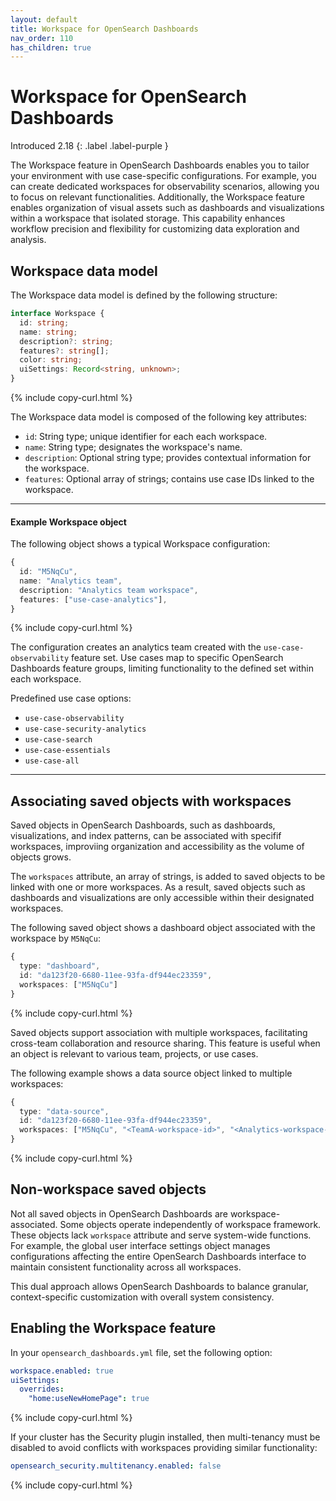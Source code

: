 ```yaml
---
layout: default
title: Workspace for OpenSearch Dashboards
nav_order: 110
has_children: true
---
```


# Workspace for OpenSearch Dashboards
Introduced 2.18
{: .label .label-purple }

The Workspace feature in OpenSearch Dashboards enables you to tailor your environment with use case-specific configurations. For example, you can create dedicated workspaces for observability scenarios, allowing you to focus on relevant functionalities. Additionally, the Workspace feature enables organization of visual assets such as dashboards and visualizations within a workspace that isolated storage. This capability enhances workflow precision and flexibility for customizing data exploration and analysis.

## Workspace data model

The Workspace data model is defined by the following structure: 

```typescript
interface Workspace {
  id: string;
  name: string;
  description?: string;
  features?: string[];
  color: string;
  uiSettings: Record<string, unknown>;
}
```
{% include copy-curl.html %}

The Workspace data model is composed of the following key attributes:

- `id`: String type; unique identifier for each each workspace.
- `name`: String type; designates the workspace's name.
- `description`: Optional string type; provides contextual information for the workspace.
- `features`: Optional array of strings; contains use case IDs linked to the workspace.

---

#### Example Workspace object

The following object shows a typical Workspace configuration:

```typescript
{
  id: "M5NqCu",
  name: "Analytics team",
  description: "Analytics team workspace",
  features: ["use-case-analytics"],
}
```
{% include copy-curl.html %}

The configuration creates an analytics team created with the `use-case-observability` feature set. Use cases map to specific OpenSearch Dashboards feature groups, limiting functionality to the defined set within each workspace. 

Predefined use case options:

- `use-case-observability`
- `use-case-security-analytics`
- `use-case-search`
- `use-case-essentials`
- `use-case-all`

---

## Associating saved objects with workspaces

Saved objects in OpenSearch Dashboards, such as dashboards, visualizations, and index patterns, can be associated with specifif workspaces, improviing organization and accessibility as the volume of objects grows.

The `workspaces` attribute, an array of strings, is added to saved objects to be linked with one or more workspaces. As a result, saved objects such as dashboards and visualizations are only accessible within their designated workspaces. 

The following saved object shows a dashboard object associated with the workspace by `M5NqCu`:

```typescript
{
  type: "dashboard",
  id: "da123f20-6680-11ee-93fa-df944ec23359",
  workspaces: ["M5NqCu"]
}
```
{% include copy-curl.html %}

Saved objects support association with multiple workspaces, facilitating cross-team collaboration and resource sharing. This feature is useful when an object is relevant to various team, projects, or use cases. 

The following example shows a data source object linked to multiple workspaces:

```typescript
{
  type: "data-source",
  id: "da123f20-6680-11ee-93fa-df944ec23359",
  workspaces: ["M5NqCu", "<TeamA-workspace-id>", "<Analytics-workspace-id>"]
}
```
{% include copy-curl.html %}

## Non-workspace saved objects

Not all saved objects in OpenSearch Dashboards are workspace-associated. Some objects operate independently of workspace framework. These objects lack `workspace` attribute and serve system-wide functions. For example, the global user interface settings object manages configurations affecting the entire OpenSearch Dashboards interface to maintain consistent functionality across all workspaces.

This dual approach allows OpenSearch Dashboards to balance granular, context-specific customization with overall system consistency. 

## Enabling the Workspace feature

In your `opensearch_dashboards.yml` file, set the following option:

```yaml
workspace.enabled: true
uiSettings:
  overrides:
    "home:useNewHomePage": true
```
{% include copy-curl.html %}

If your cluster has the Security plugin installed, then multi-tenancy must be disabled to avoid conflicts with workspaces providing similar functionality:

```yaml
opensearch_security.multitenancy.enabled: false
```
{% include copy-curl.html %}
